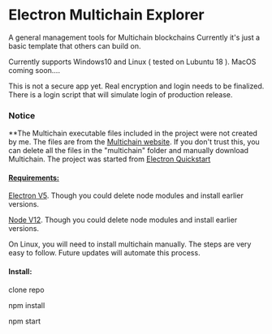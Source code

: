    <h1>Electron Multichain Explorer</h1>
A general management tools for Multichain blockchains
Currently it's just a basic template that others can build on.

Currently supports Windows10 and Linux ( tested on Lubuntu 18 ). MacOS coming soon....

This is not a secure app yet. Real encryption and login needs to be finalized. There is 
a login script that will simulate login of production release.

<h3>Notice</h3>

<p>
        **The Multichain executable files included in the project were not created by me.
        The files are from the <a href="https://www.multichain.com/download-install/" target="blank">Multichain website</a>.
        If you don't trust this, you can delete all the files in the "multichain" folder and manually download
        Multichain.
        The project was started from <a href="https://github.com/electron/electron-quick-start" target="blank">Electron Quickstart
</p>

<h4>
    Requirements:
</h4>

<a href="https://electronjs.org/docs" target="blank">Electron V5</a>. Though you could delete node modules and install earlier versions.

<a href="https://nodejs.org/en/" target="blank">Node V12</a>. Though you could delete node modules and install earlier versions.

On Linux, you will need to install multichain manually. The steps are very easy to follow. Future updates will automate this process.

<h4>Install: </h4>

clone repo

npm install

npm start


